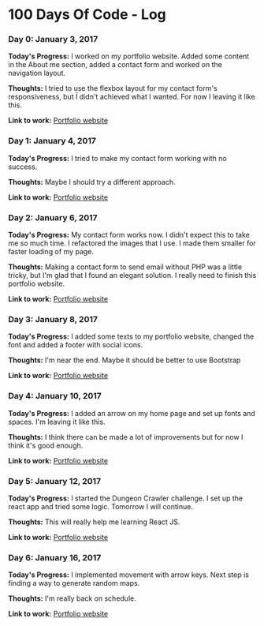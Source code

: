 # 100 Days Of Code - Log

### Day 0: January 3, 2017

**Today's Progress:** I worked on my portfolio website. Added some content in the About me section, added a contact form and worked on the navigation layout.

**Thoughts:** I tried to use the flexbox layout for my contact form's responsiveness, but Ï didn't achieved what I wanted. For now I leaving it like this.

**Link to work:** [Portfolio website](http://shkurata.github.io)

### Day 1: January 4, 2017

**Today's Progress:** I tried to make my contact form working with no success.

**Thoughts:** Maybe I should try a different approach.

**Link to work:** [Portfolio website](http://shkurata.github.io)

### Day 2: January 6, 2017

**Today's Progress:** My contact form works now. I didn't expect this to take me so much time. I refactored the images that I use. I made them smaller for faster loading of my page.

**Thoughts:** Making a contact form to send email without PHP was a little tricky, but I'm glad that I found an elegant solution. I really need to finish this portfolio website.  

**Link to work:** [Portfolio website](http://shkurata.github.io)

### Day 3: January 8, 2017

**Today's Progress:** I added some texts to my portfolio website, changed the font and added a footer with social icons.

**Thoughts:** I'm near the end. Maybe it should be better to use Bootstrap   

**Link to work:** [Portfolio website](http://shkurata.github.io)

### Day 4: January 10, 2017

**Today's Progress:** I added an arrow on my home page and set up fonts and spaces. I'm leaving it like this.

**Thoughts:** I think there can be made a lot of improvements but for now I think it's good enough.

**Link to work:** [Portfolio website](http://shkurata.github.io)

### Day 5: January 12, 2017

**Today's Progress:** I started the Dungeon Crawler challenge. I set up the react app and tried some logic. Tomorrow I will continue.

**Thoughts:** This will really help me learning React JS.

**Link to work:** [Portfolio website](http://github.com/shkurata/dungeon-crawler-game/)

### Day 6: January 16, 2017

**Today's Progress:** I implemented movement with arrow keys. Next step is finding a way to generate random maps.

**Thoughts:** I'm really back on schedule.

**Link to work:** [Portfolio website](http://github.com/shkurata/dungeon-crawler-game/)
